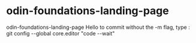 # odin-foundations-landing-page

odin-foundations-landing-page
Hello
to commit without the -m flag, type : git config --global core.editor "code --wait"
